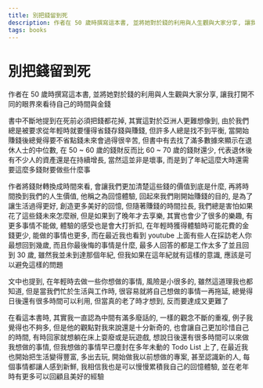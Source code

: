 ```yaml
---
title: 別把錢留到死
description: 作者在 50 歲時撰寫這本書, 並將她對於錢的利用與人生觀與大家分享, 讓我打開不同的眼界來看待自己的時間與金錢
tags: books
---
```


# 別把錢留到死
作者在 50 歲時撰寫這本書, 並將她對於錢的利用與人生觀與大家分享, 讓我打開不同的眼界來看待自己的時間與金錢

書中不斷地提到在死前必須把錢都花掉, 其實這對於亞洲人更難想像到, 由於我們總是被要求從年輕時就要懂得省錢存錢與賺錢, 但許多人總是找不到平衡, 當開始賺錢後總覺得要不省點錢未來會過得很辛苦, 但書中有去找了滿多數據來顯示在退休人士的中位數, 在 50 ~ 60 歲的錢財反而比 60 ~ 70 歲的錢財還少, 代表退休後有不少人的資產還是在持續增長, 當然這並非是壞事, 而是到了年紀這麼大時還需要這麼多錢財要做些什麼事

作者將錢財轉換成時間來看, 會讓我們更加清楚這些錢的價值到底是什麼, 再將時間換到我們的人生價值, 他稱之為回憶體驗, 回起來我們剛開始賺錢的目的, 是為了讓生活過得更好, 創造更多美好的回憶, 但隨著賺錢的時間拉長, 我們總是害怕如果花了這些錢未來怎麼辦, 但是如果到了晚年才去享樂, 其實也會少了很多的樂趣, 有更多事情不能做, 體驗的感受也是會大打折扣, 在年輕時獲得體驗時可能花費的金錢更少, 能做的事情也更多, 而在最近我也看到 youtube 上面有些人在採訪老人你最想回到幾歲, 而且你最後悔的事情是什麼, 最多人回答的都是工作太多了並且回到 30 歲, 雖然我並未到達那個年紀, 但我如果在這年紀就有這樣的意識, 應該是可以避免這樣的問題

文中也提到, 在年輕時去做一些你想做的事情, 風險是小很多的, 雖然這道理我也都知道, 但是當我們忙於生活與工作時, 很容易就將自己想做的事情一再拖延, 總覺得日後還有很多時間可以利用, 但當真的老了時才想到, 反而要達成又更難了

在看這本書時, 其實我一直認為中間有滿多廢話的, 一樣的觀念不斷的重複, 例子我覺得也不夠多, 但是他的觀點對我來說還是十分新奇的, 也會讓自己更加珍惜自己的時間, 有時回家就想躺在床上耍廢或是玩遊戲, 想說日後還有很多時間可以來做我想做的事情, 但我想做的事情早已塵封在多年未動的 Todo List 上了, 在最近我也開始把生活變得豐富, 多出去玩, 開始做我以前想做的專案, 甚至認識新的人, 每個事情都讓人感到新鮮, 我相信我也是可以慢慢累積我自己的回憶體驗, 並在老年時有更多可以回顧且美好的經驗